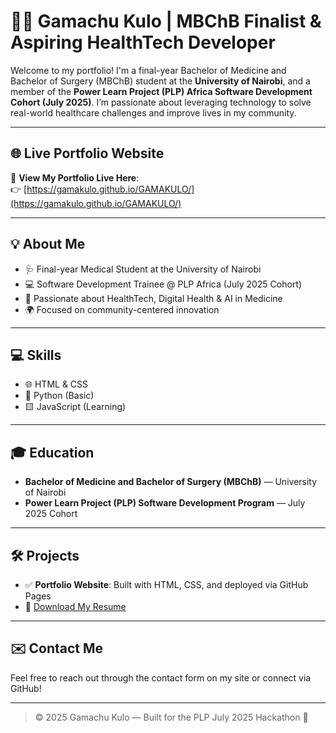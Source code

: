 # 👨‍⚕️ Gamachu Kulo | MBChB Finalist & Aspiring HealthTech Developer

Welcome to my portfolio! I'm a final-year Bachelor of Medicine and Bachelor of Surgery (MBChB) student at the **University of Nairobi**, and a member of the **Power Learn Project (PLP) Africa Software Development Cohort (July 2025)**. I’m passionate about leveraging technology to solve real-world healthcare challenges and improve lives in my community.

---

## 🌐 Live Portfolio Website

🔗 **View My Portfolio Live Here**:  
👉 [https://gamakulo.github.io/GAMAKULO/](https://gamakulo.github.io/GAMAKULO/)

---

## 💡 About Me

- 🩺 Final-year Medical Student at the University of Nairobi  
- 💻 Software Development Trainee @ PLP Africa (July 2025 Cohort)  
- 🚀 Passionate about HealthTech, Digital Health & AI in Medicine  
- 🌍 Focused on community-centered innovation

---

## 💻 Skills

- 🌐 HTML & CSS
- 🐍 Python (Basic)
- 🟨 JavaScript (Learning)

---

## 🎓 Education

- **Bachelor of Medicine and Bachelor of Surgery (MBChB)** — University of Nairobi  
- **Power Learn Project (PLP) Software Development Program** — July 2025 Cohort

---

## 🛠️ Projects

- ✅ **Portfolio Website**: Built with HTML, CSS, and deployed via GitHub Pages
- 📄 [Download My Resume](assets/resume.pdf)

---

## ✉️ Contact Me

Feel free to reach out through the contact form on my site or connect via GitHub!

---

> © 2025 Gamachu Kulo — Built for the PLP July 2025 Hackathon 🚀
